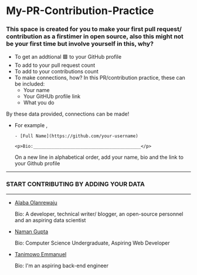 # My-PR-Contribution-Practice

### This space is created for you to make your first pull request/ contribution as a firstimer in open source, also this might not be your first time but involve yourself in this, why?
- To get an addtional 🟩 to your GitHub profile
- To add to your pull request count
- To add to your contributions count
- To make connections, how?
 In this PR/contribution practice, these can be included:
  - Your name
  - Your GitHUb profile link
  - What you do
  
By these data provided, connections can be made!

- For example ,

  ```- [Full Name](https://github.com/your-username)```
  
  ```<p>Bio:_________________________________________</p>```
  
  On a new line in alphabetical order, add your name, bio and the link to your Github profile

____________________________________________________________________________________________________________________

### START CONTRIBUTING BY ADDING YOUR DATA
____________________________________________________________________________________________________________________

- [Alaba Olanrewaju](https://github.com/chryzcodez)
  <p>Bio: A developer, technical writer/ blogger, an open-source personnel and an aspiring data scientist</p>
  
- [Naman Gupta](https://github.com/namangupta1399)
  <p>Bio: Computer Science Undergraduate, Aspiring Web Developer</p>
  
- [Tanimowo Emmanuel](https://github.com/mannuel25)
  <p>Bio: I'm an aspiring back-end engineer
   
